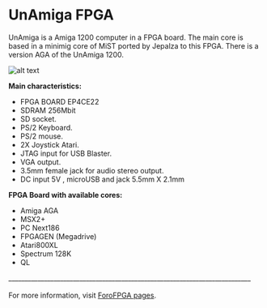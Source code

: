 # UnAmiga FPGA

UnAmiga is a Amiga 1200 computer in a FPGA board. The main core is based in a minimig core of MiST ported  by Jepalza to this FPGA.
There is a version AGA of the UnAmiga 1200. 

![alt text](https://vignette.wikia.nocookie.net/unamiga/images/0/04/Photo_2018-07-23_22-51-46.jpg)


**Main characteristics:**<BR>
- FPGA BOARD EP4CE22 <BR>
- SDRAM 256Mbit <BR>
- SD socket.<BR>
- PS/2 Keyboard.<BR>
- PS/2 mouse.<BR>
- 2X Joystick Atari.<BR>
- JTAG input for USB Blaster.<BR>
- VGA output.<BR> 
- 3.5mm female jack for audio stereo output.<BR> 
- DC input 5V , microUSB and jack 5.5mm X 2.1mm<BR>

**FPGA Board with available cores:**<BR>
- Amiga AGA<BR>
- MSX2+<BR>
- PC Next186<BR>
- FPGAGEN (Megadrive)<BR>
- Atari800XL<BR>
- Spectrum 128K<BR>
- QL<BR>


___________________________________________________________________________<BR><BR>
For more information, visit [ForoFPGA pages](http://unamiga.forofpga.es).<BR>
